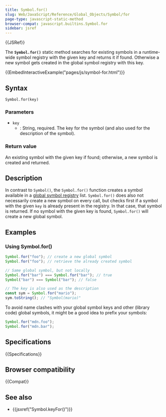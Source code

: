 ```yaml
---
title: Symbol.for()
slug: Web/JavaScript/Reference/Global_Objects/Symbol/for
page-type: javascript-static-method
browser-compat: javascript.builtins.Symbol.for
sidebar: jsref
---
```


{{JSRef}}

The **`Symbol.for()`** static method searches for existing symbols
in a runtime-wide symbol registry with the given key and returns it if found. Otherwise
a new symbol gets created in the global symbol registry with this key.

{{EmbedInteractiveExample("pages/js/symbol-for.html")}}

## Syntax

```js-nolint
Symbol.for(key)
```

### Parameters

- `key`
  - : String, required. The key for the symbol (and also used for the description of the
    symbol).

### Return value

An existing symbol with the given key if found; otherwise, a new symbol is created and
returned.

## Description

In contrast to `Symbol()`, the `Symbol.for()` function creates a
symbol available in a [global symbol registry](/en-US/docs/Web/JavaScript/Reference/Global_Objects/Symbol#shared_symbols_in_the_global_symbol_registry) list. `Symbol.for()` does also
not necessarily create a new symbol on every call, but checks first if a symbol with the
given `key` is already present in the registry. In that case, that symbol is
returned. If no symbol with the given key is found, `Symbol.for()` will
create a new global symbol.

## Examples

### Using Symbol.for()

```js
Symbol.for("foo"); // create a new global symbol
Symbol.for("foo"); // retrieve the already created symbol

// Same global symbol, but not locally
Symbol.for("bar") === Symbol.for("bar"); // true
Symbol("bar") === Symbol("bar"); // false

// The key is also used as the description
const sym = Symbol.for("mario");
sym.toString(); // "Symbol(mario)"
```

To avoid name clashes with your global symbol keys and other (library code) global
symbols, it might be a good idea to prefix your symbols:

```js
Symbol.for("mdn.foo");
Symbol.for("mdn.bar");
```

## Specifications

{{Specifications}}

## Browser compatibility

{{Compat}}

## See also

- {{jsxref("Symbol.keyFor()")}}
